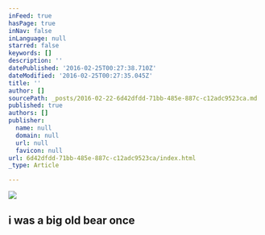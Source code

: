 ```yaml
---
inFeed: true
hasPage: true
inNav: false
inLanguage: null
starred: false
keywords: []
description: ''
datePublished: '2016-02-25T00:27:38.710Z'
dateModified: '2016-02-25T00:27:35.045Z'
title: ''
author: []
sourcePath: _posts/2016-02-22-6d42dfdd-71bb-485e-887c-c12adc9523ca.md
published: true
authors: []
publisher:
  name: null
  domain: null
  url: null
  favicon: null
url: 6d42dfdd-71bb-485e-887c-c12adc9523ca/index.html
_type: Article

---
```

![](https://the-grid-user-content.s3-us-west-2.amazonaws.com/6421791c-6a6a-4f29-ae0c-df4a7ea7d106.png)

## i was a big old bear once